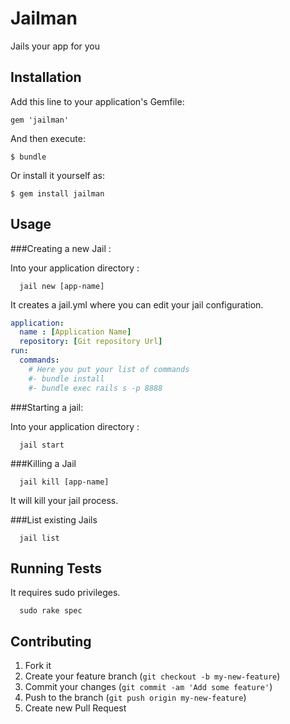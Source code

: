 # Jailman

Jails your app for you

## Installation

Add this line to your application's Gemfile:

    gem 'jailman'

And then execute:

    $ bundle

Or install it yourself as:

    $ gem install jailman

## Usage

###Creating a new Jail :

Into your application directory :

```
  jail new [app-name]
```

It creates a jail.yml where you can edit your jail configuration.

``` yaml
application:
  name : [Application Name]
  repository: [Git repository Url]
run:
  commands:
    # Here you put your list of commands
    #- bundle install
    #- bundle exec rails s -p 8888
```

###Starting a jail:

Into your application directory :

```
  jail start
```

###Killing a Jail

```
  jail kill [app-name]
```

It will kill your jail process.

###List existing Jails

```
  jail list
```

## Running Tests

It requires sudo privileges.

```
  sudo rake spec
```

## Contributing

1. Fork it
2. Create your feature branch (`git checkout -b my-new-feature`)
3. Commit your changes (`git commit -am 'Add some feature'`)
4. Push to the branch (`git push origin my-new-feature`)
5. Create new Pull Request

